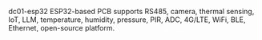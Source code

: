 dc01-esp32
ESP32-based PCB supports RS485, camera, thermal sensing, IoT, LLM, temperature, humidity, pressure, PIR, ADC, 4G/LTE, WiFi, BLE, Ethernet, open-source platform.